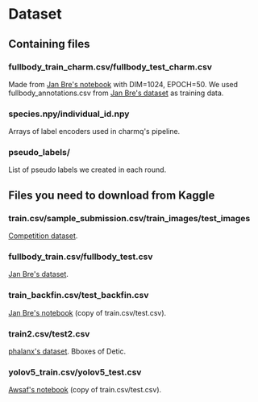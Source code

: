 # Dataset
## Containing files

### fullbody_train_charm.csv/fullbody_test_charm.csv
Made from [Jan Bre's notebook](https://www.kaggle.com/code/jpbremer/backfin-detection-with-yolov5) with DIM=1024, EPOCH=50.
We used fullbody_annotations.csv from [Jan Bre's dataset](https://www.kaggle.com/datasets/jpbremer/fullbodywhaleannotations) as training data.

### species.npy/individual_id.npy
Arrays of label encoders used in charmq's pipeline.

### pseudo_labels/
List of pseudo labels we created in each round.


## Files you need to download from Kaggle
### train.csv/sample_submission.csv/train_images/test_images
[Competition dataset](https://www.kaggle.com/competitions/happy-whale-and-dolphin/data).

### fullbody_train.csv/fullbody_test.csv
[Jan Bre's dataset](https://www.kaggle.com/datasets/jpbremer/fullbodywhaleannotations).

### train_backfin.csv/test_backfin.csv
[Jan Bre's notebook](https://www.kaggle.com/code/jpbremer/backfin-detection-with-yolov5) (copy of train.csv/test.csv).

### train2.csv/test2.csv
[phalanx's dataset](https://www.kaggle.com/datasets/phalanx/whale2-cropped-dataset). Bboxes of Detic.

### yolov5_train.csv/yolov5_test.csv
[Awsaf's notebook](https://www.kaggle.com/code/awsaf49/happywhale-cropped-dataset-yolov5) (copy of train.csv/test.csv).
